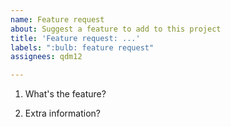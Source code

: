 ```yaml
---
name: Feature request
about: Suggest a feature to add to this project
title: 'Feature request: ...'
labels: ":bulb: feature request"
assignees: qdm12

---
```


1. What's the feature?

2. Extra information?

<!--

YOU CAN CHAT THERE EVENTUALLY:

https://github.com/qdm12/ddns-updater/discussions

-->
